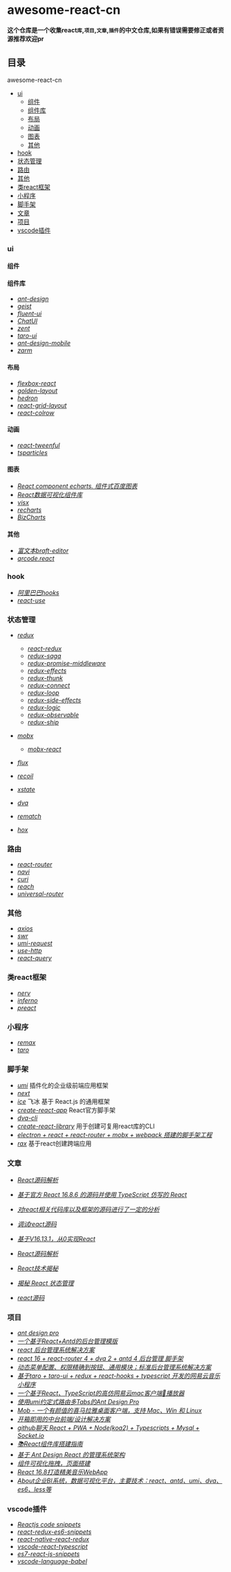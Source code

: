 # awesome-react-cn

**这个仓库是一个收集react`库`,`项目`,`文章`,`插件`的中文仓库,如果有错误需要修正或者资源推荐欢迎pr**

## 目录
awesome-react-cn
  - [ui](#ui)
    - [组件](#ui-components)
    - [组件库](#ui-framework)
    - [布局](#ui-layout)
    - [动画](#ui-animation)
    - [图表](#ui-chart)
    - [其他](#ui-other)
  - [hook](#hook)
  - [状态管理](#state)
  - [路由](#router)
  - [其他](#other)
  - [类react框架](#react-like)
  - [小程序](#mp)
  - [脚手架](#cli)
  - [文章](#article)
  - [项目](#project)
  - [vscode插件](#vsc)

### <a id="ui">ui</a>
#### <a id="ui-components">组件</a>
#### <a id="ui-framework">组件库</a>
- *[ant-design](https://github.com/ant-design/ant-design)*
- *[geist](https://github.com/geist-org/react)*
- *[fluent-ui](https://github.com/fluent-org/fluent-windows)*
- *[ChatUI](https://github.com/alibaba/ChatUI)*
- *[zent](https://github.com/youzan/zent)*
- *[taro-ui](https://github.com/NervJS/taro-ui)*
- *[ant-design-mobile](https://github.com/ant-design/ant-design-mobile)*
- *[zarm](https://github.com/ZhongAnTech/zarm)*
#### <a id="ui-layout">布局</a>
- *[flexbox-react](https://github.com/nachoaIvarez/flexbox-react)*
- *[golden-layout](https://github.com/golden-layout/golden-layout)*
- *[hedron](https://github.com/JSBros/hedron)*
- *[react-grid-layout](https://github.com/STRML/react-grid-layout)*
- *[react-colrow](https://github.com/phphe/react-colrow)*
#### <a id="ui-animation">动画</a>
- *[react-tweenful](https://github.com/teodosii/react-tweenful)*
- *[tsparticles](https://github.com/matteobruni/tsparticles)*
#### <a id="ui-chart">图表</a>
- *[React component echarts. 组件式百度图表](https://github.com/dawiwt/react-component-echarts)*
- *[React数据可视化组件库](https://github.com/DataV-Team/DataV-React)*
- *[visx](https://github.com/airbnb/visx)*
- *[recharts](https://github.com/recharts/recharts)*
- *[BizCharts](https://github.com/alibaba/BizCharts)*
#### <a id="ui-other">其他</a>
- *[富文本braft-editor](https://github.com/margox/braft-editor)*
- *[qrcode.react](https://github.com/zpao/qrcode.react)*
### <a id="hook">hook</a>
- *[阿里巴巴hooks](https://github.com/alibaba/hooks)*
- *[react-use](https://github.com/streamich/react-use)*
### <a id="state">状态管理</a>
- *[redux](https://github.com/reduxjs/redux)*
  - *[react-redux](https://github.com/reduxjs/react-redux)*
  - *[redux-saga](https://github.com/redux-saga/redux-saga)*
  - *[redux-promise-middleware](https://github.com/pburtchaell/redux-promise-middleware)*
  - *[redux-effects](https://github.com/redux-effects/redux-effects)*
  - *[redux-thunk](https://github.com/reduxjs/redux-thunk)*
  - *[redux-connect](https://github.com/makeomatic/redux-connect)*
  - *[redux-loop](https://github.com/redux-loop/redux-loop)*
  - *[redux-side-effects](https://github.com/salsita/redux-side-effects)*
  - *[redux-logic](https://github.com/jeffbski/redux-logic)*
  - *[redux-observable](https://github.com/redux-observable/redux-observable)*
  - *[redux-ship](https://github.com/clarus/redux-ship)*
- *[mobx](https://github.com/mobxjs/mobx)*
  - *[mobx-react](https://github.com/mobxjs/mobx-react)*
- *[flux](https://github.com/facebook/flux)*
- *[recoil](https://github.com/facebookexperimental/Recoil)*
- *[xstate](https://github.com/davidkpiano/xstate)*
- *[dva](https://github.com/dvajs/dva)*
- *[rematch](https://github.com/rematch/rematch)*

- *[hox](https://github.com/umijs/hox)*
### <a id="router">路由</a>
- *[react-router](https://github.com/ReactTraining/react-router)*
- *[navi](https://github.com/frontarm/navi)*
- *[curi](https://github.com/pshrmn/curi)*
- *[reach](https://github.com/reach/router)*
- *[universal-router](https://github.com/kriasoft/universal-router)*
### <a id="other">其他</a>
- *[axios](https://github.com/axios/axios)*
- *[swr](https://github.com/vercel/swr)*
- *[umi-request](https://github.com/umijs/umi-request)*
- *[use-http](https://github.com/ava/use-http)*
- *[react-query](https://github.com/tannerlinsley/react-query)*
### <a id="react-like">类react框架</a>
- *[nerv](https://github.com/NervJS/nerv)*
- *[inferno](https://github.com/infernojs/inferno)*
- *[preact](https://github.com/preactjs/preact)*

### <a id="mp">小程序</a>
- *[remax](https://github.com/remaxjs/remax)*
- *[taro](https://github.com/NervJS/taro)*
### <a id="cli">脚手架</a>
- *[umi](https://github.com/umijs/umi)* 插件化的企业级前端应用框架
- *[next](https://github.com/vercel/next.js)*
- *[ice](https://github.com/alibaba/ice)* 飞冰 基于 React.js 的通用框架
- *[create-react-app](https://github.com/facebook/create-react-app)* React官方脚手架
- *[dva-cli](https://github.com/dvajs/dva-cli)*
- *[create-react-library](https://github.com/transitive-bullshit/create-react-library)* 用于创建可复用react库的CLI
- *[electron + react + react-router + mobx + webpack 搭建的脚手架工程](https://github.com/ConardLi/electron-react)*
- *[rax](https://github.com/alibaba/rax)* 基于react创建跨端应用
### <a id="article">文章</a>

- *[React源码解析](https://github.com/AttackXiaoJinJin/reactExplain)*

- *[基于官方 React 16.8.6 的源码并使用 TypeScript 仿写的 React](https://github.com/LuSuguru/fake-react)*

- *[对react相关代码库以及框架的源码进行了一定的分析](https://github.com/BUPTlhuanyu/ReactNote)*

- *[调试react源码](https://github.com/bubucuo/DebugReact)*

- *[基于V16.13.1，从0实现React](https://github.com/BetaSu/react-on-the-way)*

- *[React源码解析](https://github.com/AttackXiaoJinJin/reactExplain)*

- *[React技术揭秘](https://github.com/BetaSu/just-react)*
- *[揭秘 React 状态管理](https://github.com/happylindz/react-state-management-tutorial)*
- *[react源码](https://react.jokcy.me/)*
### <a id="project">项目</a>
- *[ant design pro](https://github.com/ant-design/ant-design-pro)*
- *[一个基于React+Antd的后台管理模版](https://github.com/NLRX-WJC/react-antd-admin-template)*
- *[react 后台管理系统解决方案](https://github.com/yezihaohao/react-admin)*
- *[react 16 + react-router 4 + dva 2 + antd 4 后台管理 脚手架](https://github.com/LANIF-UI/dva-boot-admin)*
- *[动态菜单配置、权限精确到按钮、通用模块；标准后台管理系统解决方案](https://github.com/javaLuo/react-admin)*
- *[基于taro + taro-ui + redux + react-hooks + typescript 开发的网易云音乐小程序](https://github.com/lsqy/taro-music)*
- *[一个基于React、TypeScript的高仿网易云mac客户端🎵播放器](https://github.com/uniquemo/react-netease-music)*
- *[使用umi约定式路由多Tabs的Ant Design Pro](https://github.com/alitajs/umi-antd-pro)*
- *[Mob - 一个有颜值的喜马拉雅桌面客户端，支持 Mac、Win 和 Linux](https://github.com/zenghongtu/Mob)*
- *[开箱即用的中台前端/设计解决方案](https://github.com/pansyjs/react-admin)*
- *[github聊天 React + PWA + Node(koa2) + Typescripts + Mysql + Socket.io](https://github.com/aermin/ghChat)*
- *[📚React组件库搭建指南](https://github.com/worldzhao/react-ui-library-tutorial)*
- *[基于 Ant Design React 的管理系统架构](https://github.com/sxfad/react-admin)*
- *[组件可视化拖拽，页面搭建](https://github.com/brick-design/react-visual-editor)*
- *[React 16.8打造精美音乐WebApp](https://github.com/sanyuan0704/react-cloud-music)*
- *[About企业BI系统，数据可视化平台，主要技术：react、antd、umi、dva、es6、less等](https://github.com/mpw0311/antd-umi-sys)*
### <a id="vsc">vscode插件</a>
- *[Reactjs code snippets](https://marketplace.visualstudio.com/items?itemName=xabikos.ReactSnippets)*
- *[react-redux-es6-snippets](https://marketplace.visualstudio.com/items?itemName=timothymclane.react-redux-es6-snippets)*
- *[react-native-react-redux](https://marketplace.visualstudio.com/items?itemName=EQuimper.react-native-react-redux)*
- *[vscode-react-typescript](https://marketplace.visualstudio.com/items?itemName=infeng.vscode-react-typescript)*
- *[es7-react-js-snippets](https://marketplace.visualstudio.com/items?itemName=dsznajder.es7-react-js-snippets)*
- *[vscode-language-babel](https://marketplace.visualstudio.com/items?itemName=mgmcdermott.vscode-language-babel)*